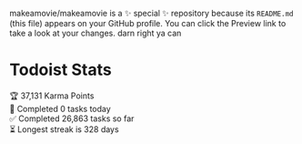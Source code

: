 makeamovie/makeamovie is a ✨ special ✨ repository because its `README.md` (this file) appears on your GitHub profile.
You can click the Preview link to take a look at your changes. darn right ya can

# Todoist Stats

<!-- TODO-IST:START -->
🏆  37,131 Karma Points           
🌸  Completed 0 tasks today           
✅  Completed 26,863 tasks so far           
⏳  Longest streak is 328 days
<!-- TODO-IST:END -->